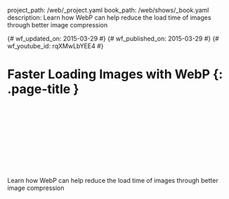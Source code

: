 project_path: /web/_project.yaml book_path: /web/shows/_book.yaml description: Learn how WebP can help reduce the load time of images through better image compression

{# wf_updated_on: 2015-03-29 #} {# wf_published_on: 2015-03-29 #} {# wf_youtube_id: rqXMwLbYEE4 #}

# Faster Loading Images with WebP {: .page-title }

<div class="video-wrapper">
  <iframe class="devsite-embedded-youtube-video" data-video-id="rqXMwLbYEE4"
          data-autohide="1" data-showinfo="0" frameborder="0" allowfullscreen>
  </iframe>
</div>

Learn how WebP can help reduce the load time of images through better image compression